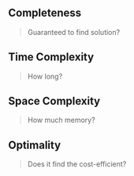 ## Completeness
> Guaranteed to find solution?
## Time Complexity
> How long?
## Space Complexity
> How much memory?
## Optimality
> Does it find the cost-efficient?